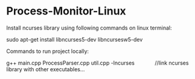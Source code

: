 # Process-Monitor-Linux

Install ncurses library using following commands on linux terminal:

sudo apt-get install libncurses5-dev libncursesw5-dev

Commands to run project locally:

g++ main.cpp ProcessParser.cpp util.cpp -lncurses    &emsp;&emsp; &emsp;      //link ncurses library with other executables...

